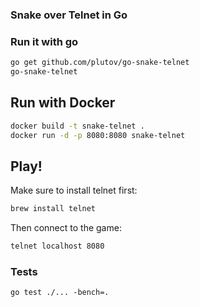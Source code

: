### Snake over Telnet in Go

### Run it with go

```bash
go get github.com/plutov/go-snake-telnet
go-snake-telnet
```

## Run with Docker

```bash
docker build -t snake-telnet .
docker run -d -p 8080:8080 snake-telnet
```

## Play!

Make sure to install telnet first:

```bash
brew install telnet
```

Then connect to the game:
```bash
telnet localhost 8080
```

### Tests

```
go test ./... -bench=.
```
